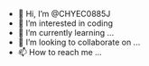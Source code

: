 - 👋 Hi, I’m @CHYEC0885J
- 👀 I’m interested in coding
- 🌱 I’m currently learning ...
- 💞️ I’m looking to collaborate on ...
- 📫 How to reach me ...

<!---
CHYEC0885J/CHYEC0885J is a ✨ special ✨ repository because its `README.md` (this file) appears on your GitHub profile.
You can click the Preview link to take a look at your changes.
--->
